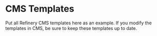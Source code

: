# CMS Templates

Put all Refinery CMS templates here as an example. If you modify the templates in CMS, be sure to keep these templates up to date.
